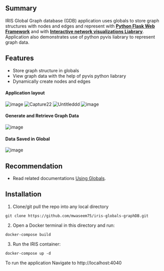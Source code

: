 ## Summary
IRIS Global Graph database (GDB) application uses globals to store graph structures with nodes and edges and represent with [**Python Flask Web Framework**](https://flask.palletsprojects.com/) and with [**Interactive network visualizations Liabrary**](https://pyvis.readthedocs.io/en/latest/).  
Application also demonstrates use of python pyvis liabrary to represent graph data.

## Features
* Store graph structure in globals
* View graph data with the help of pyvis python liabrary
* Dynamically create nodes and edges

#### Application layout
![image](https://user-images.githubusercontent.com/18219467/161451823-6c41c55b-beb8-451a-88a3-6fda582712ee.png)
![Capture22](https://user-images.githubusercontent.com/18219467/161445122-27d0987d-17a9-4ece-9ed9-68ba3c3ac29b.PNG)
![Untitleddd](https://user-images.githubusercontent.com/18219467/161445134-58cb89cf-f128-4a2a-930d-186a212a94c4.png)
![image](https://user-images.githubusercontent.com/18219467/161569052-0d7b9512-0c00-434c-a5f3-829b212a1615.png)


#### Generate and Retrieve Graph Data
![image](https://user-images.githubusercontent.com/18219467/161469346-127106af-a5c0-493b-933d-a4055c6a32f7.png)

#### Data Saved in Global
![image](https://user-images.githubusercontent.com/18219467/161445197-52344c72-c008-4cb9-93db-e391d063e13b.png)


## Recommendation 
 * Read related documentations [Using Globals](https://docs.intersystems.com/irislatest/csp/docbook/DocBook.UI.Page.cls?KEY=GGBL).

## Installation
1. Clone/git pull the repo into any local directory

```
git clone https://github.com/mwaseem75/iris-globals-graphDB.git
```

2. Open a Docker terminal in this directory and run:

```
docker-compose build
```

3. Run the IRIS container:

```
docker-compose up -d 
```

To run the application Navigate to http://localhost:4040 


